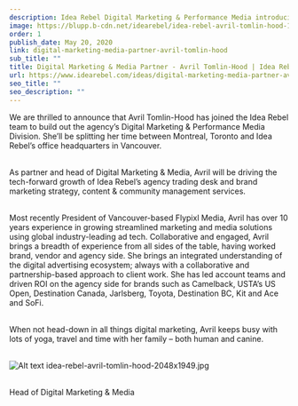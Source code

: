 ```yaml
---
description: Idea Rebel Digital Marketing & Performance Media introducing Avril Tomlin-Hood
image: https://blupp.b-cdn.net/idearebel/idea-rebel-avril-tomlin-hood-1.jpg?quality=80&width=800
order: 1
publish_date: May 20, 2020
link: digital-marketing-media-partner-avril-tomlin-hood
sub_title: ""
title: Digital Marketing & Media Partner - Avril Tomlin-Hood | Idea Rebel
url: https://www.idearebel.com/ideas/digital-marketing-media-partner-avril-tomlin-hood/
seo_title: ""
seo_description: ""
---
```

We are thrilled to announce that Avril Tomlin-Hood has joined the Idea Rebel team to build out the agency’s Digital Marketing & Performance Media Division. She’ll be splitting her time between Montreal, Toronto and Idea Rebel’s office headquarters in Vancouver.

\
As partner and head of Digital Marketing & Media, Avril will be driving the tech-forward growth of Idea Rebel’s agency trading desk and brand marketing strategy, content & community management services.

\
Most recently President of Vancouver-based Flypixl Media, Avril has over 10 years experience in growing streamlined marketing and media solutions using global industry-leading ad tech. Collaborative and engaged, Avril brings a breadth of experience from all sides of the table, having worked brand, vendor and agency side. She brings an integrated understanding of the digital advertising ecosystem; always with a collaborative and partnership-based approach to client work. She has led account teams and driven ROI on the agency side for brands such as Camelback, USTA’s US Open, Destination Canada, Jarlsberg, Toyota, Destination BC, Kit and Ace and SoFi.

\
When not head-down in all things digital marketing, Avril keeps busy with lots of yoga, travel and time with her family – both human and canine.

\
![Alt text](https://blupp.b-cdn.net/idearebel/idea-rebel-avril-tomlin-hood-2048x1949.jpg?quality=80&width=800?quality=80&width=800 "a title")
idea-rebel-avril-tomlin-hood-2048x1949.jpg

\
Head of Digital Marketing & Media
